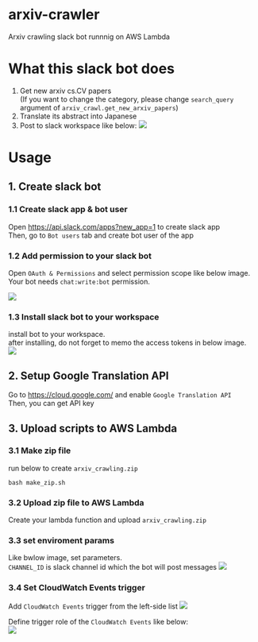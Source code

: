 # arxiv-crawler

Arxiv crawling slack bot runnnig on AWS Lambda

# What this slack bot does
1. Get new arxiv cs.CV papers  
(If you want to change the category, please change `search_query` argument of `arxiv_crawl.get_new_arxiv_papers`)
2. Translate its abstract into Japanese
3. Post to slack workspace like below: 
![](https://i.imgur.com/LhkcYRX.png)


# Usage
## 1. Create slack bot
### 1.1 Create slack app & bot user  
Open https://api.slack.com/apps?new_app=1 to create slack app  
Then, go to `Bot users` tab and create bot user of the app

### 1.2 Add permission to your slack bot
Open `OAuth & Permissions` and select permission scope like below image.  
Your bot needs `chat:write:bot` permission.

![](https://i.imgur.com/52xx3PJ.png)

### 1.3 Install slack bot to your workspace
install bot to your workspace.  
after installing, do not forget to memo the access tokens in below image.  
![](https://i.imgur.com/xLtCz4A.png)

## 2. Setup Google Translation API
Go to https://cloud.google.com/ and enable `Google Translation API`  
Then, you can get API key 

## 3. Upload scripts to AWS Lambda

### 3.1 Make zip file
run below to create `arxiv_crawling.zip`

```
bash make_zip.sh
```

### 3.2 Upload zip file to AWS Lambda
Create your lambda function and upload `arxiv_crawling.zip`

### 3.3 set enviroment params
Like bwlow image, set parameters.  
`CHANNEL_ID` is slack channel id which the bot will post messages
![](https://i.imgur.com/tXU3HjK.png)

### 3.4 Set CloudWatch Events trigger
Add `CloudWatch Events` trigger from the left-side list
![](https://i.imgur.com/nOLeJYz.png)

Define trigger role of the `CloudWatch Events` like below:  
![](https://i.imgur.com/p3mYVnw.png)
